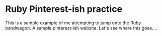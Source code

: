 # Ruby Pinterest-ish practice

This is a sample example of me attempting to jump onto the Ruby bandwagon. A sample pinterest-ish website. Let's see where this goes....